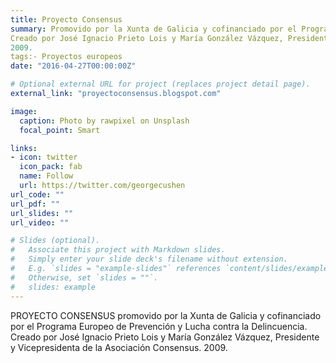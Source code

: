 ```yaml
---
title: Proyecto Consensus
summary: Promovido por la Xunta de Galicia y cofinanciado por el Programa Europeo de Prevención y Lucha contra la Delincuencia.  
Creado por José Ignacio Prieto Lois y María González Vázquez, Presidente y Vicepresidenta de la Asociación Consensus. 
2009.
tags:- Proyectos europeos
date: "2016-04-27T00:00:00Z"

# Optional external URL for project (replaces project detail page).
external_link: "proyectoconsensus.blogspot.com"

image:
  caption: Photo by rawpixel on Unsplash
  focal_point: Smart

links:
- icon: twitter
  icon_pack: fab
  name: Follow
  url: https://twitter.com/georgecushen
url_code: ""
url_pdf: ""
url_slides: ""
url_video: ""

# Slides (optional).
#   Associate this project with Markdown slides.
#   Simply enter your slide deck's filename without extension.
#   E.g. `slides = "example-slides"` references `content/slides/example-slides.md`.
#   Otherwise, set `slides = ""`.
#   slides: example
---
```


PROYECTO CONSENSUS promovido por la Xunta de Galicia y cofinanciado por el Programa Europeo de Prevención y Lucha contra la Delincuencia.  
Creado por José Ignacio Prieto Lois y María González Vázquez, Presidente y Vicepresidenta de la Asociación Consensus. 
2009.
